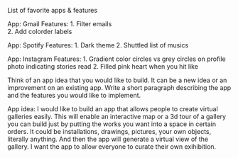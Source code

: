 List of favorite apps & features

App:       Gmail
Features:  1. Filter emails  
           2. Add colorder labels

App:       Spotify
Features:  1. Dark theme
           2. Shuttled list of musics

App:       Instagram
Features:  1. Gradient color circles vs grey circles on profile photo indicating stories read
           2. Filled pink heart when you hit like

Think of an app idea that you would like to build.
It can be a new idea or an improvement on an existing app. 
Write a short paragraph describing the app and the features you would like to implement. 

App idea:
I would like to build an app that allows people to create virtual galleries easily. This will enable an interactive map or a 3d tour of a gallery you can build just by putting the works you want into a space in certain orders. It could be installations, drawings, pictures, your own objects, literally anything. And then the app will generate a virtual view of the gallery. I want the app to allow everyone to curate their own exihibition. 
